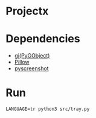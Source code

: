 # Projectx

# Dependencies

* [gi(PyGObject)](https://pypi.org/project/PyGObject/)
* [Pillow](https://pypi.org/project/Pillow/)
* [pyscreenshot](https://pypi.org/project/pyscreenshot/)

# Run
 ```
 LANGUAGE=tr python3 src/tray.py
 
 ```
